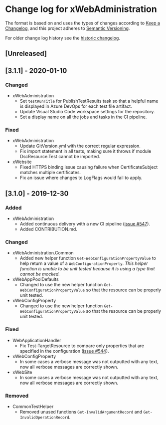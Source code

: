 # Change log for xWebAdministration

The format is based on and uses the types of changes according to [Keep a Changelog](https://keepachangelog.com/en/1.0.0/),
and this project adheres to [Semantic Versioning](https://semver.org/spec/v2.0.0.html).

For older change log history see the [historic changelog](HISTORIC_CHANGELOG.md).

## [Unreleased]

## [3.1.1] - 2020-01-10

### Changed

- xWebAdministration
  - Set `testRunTitle` for PublishTestResults task so that a helpful name is
    displayed in Azure DevOps for each test file artifact.
  - Update Visual Studio Code workspace settings for the repository.
  - Set a display name on all the jobs and tasks in the CI pipeline.
  
### Fixed

- xWebAdministration
  - Update GitVersion.yml with the correct regular expression.
  - Fix import statement in all tests, making sure it throws if module
    DscResource.Test cannot be imported.
- xWebsite
  - Fixed HTTPS binding issue causing failure when CertificateSubject matches
    multiple certificates.
  - Fix an issue where changes to LogFlags would fail to apply.


## [3.1.0] - 2019-12-30

### Added

- xWebAdministration
  - Added continuous delivery with a new CI pipeline
    ([issue #547](https://github.com/PowerShell/xWebAdministration/issues/547)).
  - Added CONTRIBUTION.md.

### Changed

- xWebAdministration.Common
  - Added new helper function `Get-WebConfigurationPropertyValue` to
    help return a value of a `WebConfigurationProperty`. *This helper*
    *function is unable to be unit tested because it is using a type*
    *that cannot be mocked.*
- xWebAppPoolDefaults
  - Changed to use the new helper function `Get-WebConfigurationPropertyValue`
    so that the resource can be properly unit tested.
- xWebConfigProperty
  - Changed to use the new helper function `Get-WebConfigurationPropertyValue`
    so that the resource can be properly unit tested.

### Fixed

- WebApplicationHandler
  - Fix Test-TargetResource to compare only properties that are specified
    in the configuration ([issue #544](https://github.com/PowerShell/xWebAdministration/issues/544)).
- xWebConfigProperty
  - In some cases a verbose message was not outputted with any text, now
    all verbose messages are correctly shown.
- xWebSite
  - In some cases a verbose message was not outputted with any text, now
    all verbose messages are correctly shown.

### Removed

- CommonTestHelper
  - Removed unused functions `Get-InvalidArgumentRecord` and
    `Get-InvalidOperationRecord`.
